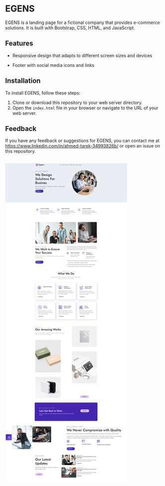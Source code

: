 # EGENS

EGENS is a landing page for a fictional company that provides e-commerce solutions. It is built with Bootstrap, CSS, HTML, and JavaScript.

## Features

- Responsive design that adapts to different screen sizes and devices

- Footer with social media icons and links

## Installation

To install EGENS, follow these steps:

1. Clone or download this repository to your web server directory.
2. Open the `index.html` file in your browser or navigate to the URL of your web server.

## Feedback

If you have any feedback or suggestions for EGENS, you can contact me at https://www.linkedin.com/in/ahmed-tarek-34993826b/ or open an issue on this repository.


## ![Screen shot](./screenshot.png)
